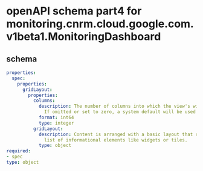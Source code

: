# openAPI schema part4 for monitoring.cnrm.cloud.google.com.v1beta1.MonitoringDashboard

## schema

```yaml
properties:
  spec:
    properties:
      gridLayout:
        properties:
          columns:
            description: The number of columns into which the view's width is divided.
              If omitted or set to zero, a system default will be used while rendering.
            format: int64
            type: integer
          gridLayout:
            description: Content is arranged with a basic layout that re-flows a simple
              list of informational elements like widgets or tiles.
            type: object
required:
- spec
type: object

```
